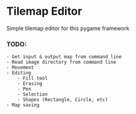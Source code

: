 # Tilemap Editor
Simple tilemap editor for this pygame framework

### TODO:  
    - Get input & output map from command line
    - Read image directory from command line
    - Movement
    - Editing
        - Fill tool
        - Erasing
        - Pen
        - Selection
        - Shapes (Rectangle, Circle, etc)
    - Map saving
